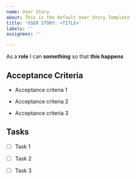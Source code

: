 ```yaml
---
name: User Story
about: This is the default User Story Template
title: 'USER STORY: <TITLE>'
labels: ''
assignees: ''

---
```


As a **role** I can **something** so that **this happens**


## Acceptance Criteria

- Acceptance criteria 1

- Acceptance criteria 2

- Acceptance criteria 3


## Tasks

- [ ] Task 1

- [ ] Task 2

- [ ] Task 3
